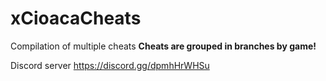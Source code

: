 # xCioacaCheats
Compilation of multiple cheats
**Cheats are grouped in branches by game!**

Discord server https://discord.gg/dpmhHrWHSu
